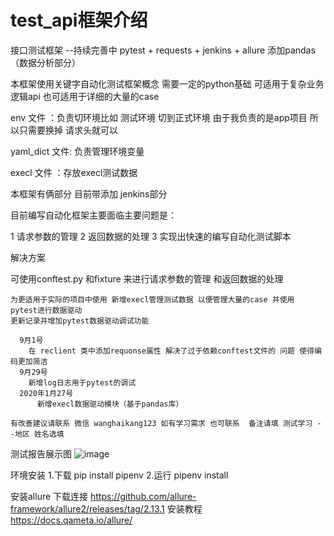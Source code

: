 # test_api框架介绍
接口测试框架 --持续完善中 pytest + requests + jenkins + allure 添加pandas（数据分析部分）

本框架使用关键字自动化测试框架概念  需要一定的python基础  可适用于复杂业务逻辑api 也可适用于详细的大量的case


env 文件 ：负责切环境比如 测试环境 切到正式环境 由于我负责的是app项目 所以只需要换掉 请求头就可以

yaml_dict 文件: 负责管理环境变量

execl 文件 ：存放execl测试数据

本框架有俩部分 目前带添加  jenkins部分

目前编写自动化框架主要面临主要问题是：

1 请求参数的管理 2 返回数据的处理  3 实现出快速的编写自动化测试脚本

解决方案
  
  可使用conftest.py 和fixture 来进行请求参数的管理 和返回数据的处理
    
    为更适用于实际的项目中使用 新增execl管理测试数据 以便管理大量的case 并使用 pytest进行数据驱动
    更新记录并增加pytest数据驱动调试功能

      9月1号 
        在 reclient 类中添加requonse属性 解决了过于依赖conftest文件的 问题 使得编码更加简洁
      9月29号 
        新增log日志用于pytest的调试
      2020年1月27号
          新增execl数据驱动模块（基于pandas库）

    有改善建议请联系 微信 wanghaikang123 如有学习需求 也可联系  备注请填 测试学习 --地区 姓名选填

测试报告展示图
![image](https://github.com/ASwordsman/test_api/blob/master/jpg/result.png)
          
环境安装
       1.下载 pip install  pipenv
       2.运行 pipenv install

安装allure
       下载连接 https://github.com/allure-framework/allure2/releases/tag/2.13.1
       安装教程 https://docs.qameta.io/allure/